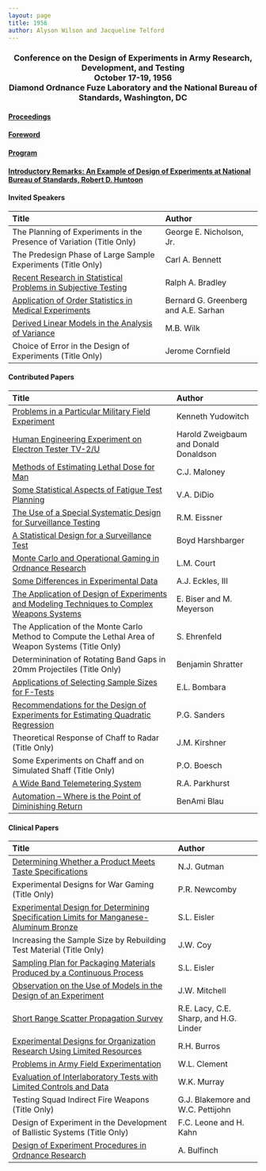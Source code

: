 ```yaml
---
layout: page
title: 1956
author: Alyson Wilson and Jacqueline Telford
---
```

<div align="center"><h3>Conference on the Design of Experiments in Army Research, Development, and Testing<br>
October 17-19, 1956<br>
Diamond Ordnance Fuze Laboratory and the National Bureau of Standards, Washington, DC</h3></div>


#### [Proceedings](https://alysongwilson.github.io/ACAS/DOE2/DOE02.pdf)

#### [Foreword](https://alysongwilson.github.io/ACAS/DOE2/DOE02.pdf#page=8)

#### [Program](https://alysongwilson.github.io/ACAS/DOE2/DOE02.pdf#page=9)

#### [Introductory Remarks: An Example of Design of Experiments at National Bureau of Standards, Robert D. Huntoon](https://alysongwilson.github.io/ACAS/DOE2/DOE02.pdf#page=12)


#### Invited Speakers

| Title | Author |
| :--- | :--- |
| The Planning of Experiments in the Presence of Variation (Title Only) | George E. Nicholson, Jr. |
| The Predesign Phase of Large Sample Experiments (Title Only) | Carl A. Bennett |
| [Recent Research in Statistical Problems in Subjective Testing](https://alysongwilson.github.io/ACAS/DOE2/DOE02.pdf#page=16) | Ralph A. Bradley |
| [Application of Order Statistics in Medical Experiments](https://alysongwilson.github.io/ACAS/DOE2/DOE02.pdf#page=420) | Bernard G. Greenberg and A.E. Sarhan |
| [Derived Linear Models in the Analysis of Variance](https://alysongwilson.github.io/ACAS/DOE2/DOE02.pdf#page=201) | M.B. Wilk |
| Choice of Error in the Design of Experiments (Title Only) | Jerome Cornfield |


#### Contributed Papers

| Title | Author |
| :--- | :--- |
| [Problems in a Particular Military Field Experiment](https://alysongwilson.github.io/ACAS/DOE2/DOE02.pdf#page=53) | Kenneth Yudowitch |
| [Human Engineering Experiment on Electron Tester TV-2/U](https://alysongwilson.github.io/ACAS/DOE2/DOE02.pdf#page=66) | Harold Zweigbaum and Donald Donaldson |
| [Methods of Estimating Lethal Dose for Man](https://alysongwilson.github.io/ACAS/DOE2/DOE02.pdf#page=73) | C.J. Maloney |
| [Some Statistical Aspects of Fatigue Test Planning](https://alysongwilson.github.io/ACAS/DOE2/DOE02.pdf#page=81) | V.A. DiDio |
| [The Use of a Special Systematic Design for Surveillance Testing](https://alysongwilson.github.io/ACAS/DOE2/DOE02.pdf#page=89) | R.M. Eissner |
| [A Statistical Design for a Surveillance Test](https://alysongwilson.github.io/ACAS/DOE2/DOE02.pdf#page=96) | Boyd Harshbarger |
| [Monte Carlo and Operational Gaming in Ordnance Research](https://alysongwilson.github.io/ACAS/DOE2/DOE02.pdf#page=103) | L.M. Court |
| [Some Differences in Experimental Data](https://alysongwilson.github.io/ACAS/DOE2/DOE02.pdf#page=108) | A.J. Eckles, III |
| [The Application of Design of Experiments and Modeling Techniques to Complex Weapons Systems](https://alysongwilson.github.io/ACAS/DOE2/DOE02.pdf#page=113) | E. Biser and M. Meyerson |
| The Application of the Monte Carlo Method to Compute the Lethal Area of Weapon Systems (Title Only) | S. Ehrenfeld |
| Determinination of Rotating Band Gaps in 20mm Projectiles (Title Only) | Benjamin Shratter |
| [Applications of Selecting Sample Sizes for F-Tests](https://alysongwilson.github.io/ACAS/DOE2/DOE02.pdf#page=132) | E.L. Bombara |
| [Recommendations for the Design of Experiments for Estimating Quadratic Regression](https://alysongwilson.github.io/ACAS/DOE2/DOE02.pdf#page=141) | P.G. Sanders |
| Theoretical Response of Chaff to Radar (Title Only) | J.M. Kirshner |
| Some Experiments on Chaff and on Simulated Shaff (Title Only) | P.O. Boesch |
| [A Wide Band Telemetering System](https://alysongwilson.github.io/ACAS/DOE2/DOE02.pdf#page=146) | R.A. Parkhurst |
| [Automation – Where is the Point of Diminishing Return](https://alysongwilson.github.io/ACAS/DOE2/DOE02.pdf#page=163) | BenAmi Blau |


#### Clinical Papers

| Title | Author |
| :--- | :--- |
| [Determining Whether a Product Meets Taste Specifications](https://alysongwilson.github.io/ACAS/DOE2/DOE02.pdf#page=166) | N.J. Gutman |
| Experimental Designs for War Gaming (Title Only) | P.R. Newcomby |
| [Experimental Design for Determining Specification Limits for Manganese-Aluminum Bronze](https://alysongwilson.github.io/ACAS/DOE2/DOE02.pdf#page=168) | S.L. Eisler |
| Increasing the Sample Size by Rebuilding Test Material (Title Only) | J.W. Coy |
| [Sampling Plan for Packaging Materials Produced by a Continuous Process](https://alysongwilson.github.io/ACAS/DOE2/DOE02.pdf#page=170) | S.L. Eisler |
| [Observation on the Use of Models in the Design of an Experiment](https://alysongwilson.github.io/ACAS/DOE2/DOE02.pdf#page=172) | J.W. Mitchell |
| [Short Range Scatter Propagation Survey](https://alysongwilson.github.io/ACAS/DOE2/DOE02.pdf#page=175) | R.E. Lacy, C.E. Sharp, and H.G. Linder |
| [Experimental Designs for Organization Research Using Limited Resources](https://alysongwilson.github.io/ACAS/DOE2/DOE02.pdf#page=180) | R.H. Burros |
| [Problems in Army Field Experimentation](https://alysongwilson.github.io/ACAS/DOE2/DOE02.pdf#page=184) | W.L. Clement |
| [Evaluation of Interlaboratory Tests with Limited Controls and Data](https://alysongwilson.github.io/ACAS/DOE2/DOE02.pdf#page=190) | W.K. Murray |
| Testing Squad Indirect Fire Weapons (Title Only) | G.J. Blakemore and W.C. Pettijohn |
| Design of Experiment in the Development of Ballistic Systems (Title Only) | F.C. Leone and H. Kahn |
| [Design of Experiment Procedures in Ordnance Research](https://alysongwilson.github.io/ACAS/DOE2/DOE02.pdf#page=192) | A. Bulfinch |
